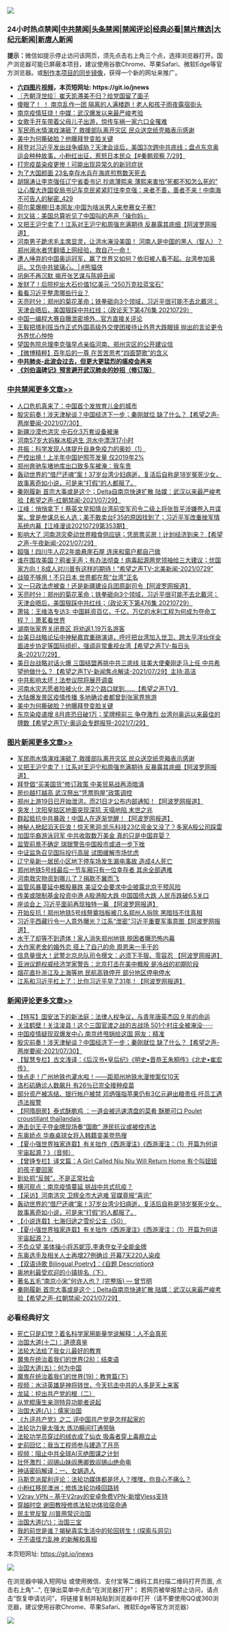 ![](https://raw.githubusercontent.com/fqnews/bnews/master/64photo/fqnews-qr.jpg)

<div id="tt">
<h3>24小时热点禁闻|<a href="#%E4%B8%AD%E5%85%B1%E7%A6%81%E9%97%BB%E6%9B%B4%E5%A4%9A%E6%96%87%E7%AB%A0">中共禁闻</a>|<a href="#%E5%9B%BE%E7%89%87%E6%96%B0%E9%97%BB%E6%9B%B4%E5%A4%9A%E6%96%87%E7%AB%A0">头条禁闻</a>|<a href="#%E6%96%B0%E9%97%BB%E8%AF%84%E8%AE%BA%E6%9B%B4%E5%A4%9A%E6%96%87%E7%AB%A0">禁闻评论|<a href="#%E5%BF%85%E7%9C%8B%E7%BB%8F%E5%85%B8%E5%A5%BD%E6%96%87">经典必看|<a href="/video.md#%E7%A6%81%E7%89%87%E7%B2%BE%E9%80%89">禁片精选</a>|<a href="https://github.com/fqnews/djy/blob/master/gb/nf1351518.md#1">大纪元新闻</a>|<a href="https://github.com/fqnews/ntdtv/blob/master/gb/prog204.md#1">新唐人新闻</a></h3>
<div><b>提示：</b>微信如提示停止访问该网页，须先点击右上角三个点，选择浏览器打开。国产浏览器可能已屏蔽本项目，建议使用谷歌Chrome、苹果Safari、微软Edge等官方浏览器。或<a href="https://github.com/fqnews/bnews/blob/master/%E5%88%B6%E4%BD%9Cgit%E7%A6%81%E9%97%BB%E9%95%9C%E5%83%8F.md">制作本项目的同步镜像</a>，获得一个新的网址来推广。</div>
<ul>
<li><b><a href="http://d1.bdrive.tk/64.mp4" target="_blank">六四图片视频</a>，本页短网址: https://git.io/jnews</b></li>
<li><a href="/ssgc/20210730/1596723.md">〖兲朝浮世绘〗崔天凯滞美不归？给党国留了面子</a></li>
<li><a href="/comments/20210730/1596730.md">傻眼了！ ！ 南京乱作一团 隔离的人满楼跑！老人和孩子雨夜露宿街头</a></li>
<li><a href="/worldnews/20210729/1596626.md">南京疫情狂烧！中媒：武汉爆发以来最严峻考验</a></li>
<li><a href="/yule/20210730/1596639.md">女歌手开车带着父母儿子出游，惊传车祸一家六口全罹难</a></li>
<li><a href="/topimagenews/20210730/1597024.md">军民雨水情演戏演砸了 救援部队离开灾区 民众送空纸壳箱表示感谢</a></li>
<li><a href="/cbnews/20210730/1596696.md">美中为何撕破脸？他曝拜登变脸关键</a></li>
<li><a href="/bannedvideo/20210730/1596747.md">拜登对习近平发出战争威胁？天津会谈后，美国3次跨中共底线；盘点东京奥运会种种故事，小粉红出征，惹怒日本民众【#秦鹏观察 7/29】</a></li>
<li><a href="/cnnews/20210730/1596902.md">打完疫苗染疫更惨！可能出现异常久的新冠症状</a></li>
<li><a href="/lifebaike/20210730/1596790.md">为了大国颜面 23名幸存水兵在海底煎熬数天死去</a></li>
<li><a href="/comments/20210730/1596910.md">胡锦涛让李克强任辽宁省委书记 抄底薄熙来 薄熙来害怕“死都不知怎么死的” 让心腹大连国安局书记车克民紧紧盯住李克强：来者不善，善者不来！中南海不可告人的秘密_429</a></li>
<li><a href="/sports/20210730/1596791.md">荷尔蒙爆棚!日本网友:中国为啥派男人来参赛女子赛?</a></li>
<li><a href="/baitai/20210730/1596660.md">刘又铭：美国总算听见了中国叫的声声「操你妈」</a></li>
<li><a href="/topimagenews/20210730/1596955.md">又把王沪宁卖了！江系对王沪宁和周强充满期待 反暴露其底细【阿波罗网报道】</a></li>
<li><a href="/bannedvideo/20210730/1596685.md">河南男子跪求毛主席显灵，让洪水淹没美国！        河南人是中国的黑人（智人）？        郑州溺水者凭翻墙上网经验，救自己一命！</a></li>
<li><a href="/comments/20210730/1596890.md">遭人唾弃的中国奥运冠军，赢了世界又如何？依旧被人看不起。台湾参加奥运，又伤中共玻璃心。│#熊猫侠</a></li>
<li><a href="/yule/20210730/1597075.md">巩俐不再沉默 揭开张艺谋与陈婷丑闻</a></li>
<li><a href="/cnnews/20210730/1596709.md">发财了！后院挖出大石价值1亿美元 “250万克拉蓝宝石”</a></li>
<li><a href="/headline/20210730/1596688.md">看看习近平整肃哪些行业？</a></li>
<li><a href="/cbnews/20210730/1596829.md">天亮时分：郑州的菊花革命；铁拳砸向3个领域，习近平很可能不去北戴河；天津会晤后，美国狠踩中共红线；（政论天下第476集 20210729）</a></li>
<li><a href="/cnnews/20210730/1596772.md">中国一编程大赛自曝泄密境外…官方直接关评论</a></li>
<li><a href="/bannedvideo/20210730/1596922.md">王毅把塔利班当作正式外国高级外交使团接待让外界大跌眼镜  抛出的言论更令外界忧心忡忡</a></li>
<li><a href="/renquan/20210730/1596784.md">望国务院总理李克强早点亲临河南、郑州灾区的公开建议信</a></li>
<li><a href="/comments/20210730/1596917.md">【微博精粹】百年后的一尊 在苦苦思考“四面楚歌”的含义</a></li>
<li><b><a href="/comments/20200211/1275071.md" target="_blank">中共肺炎-此波会过去，但更大更猛烈的瘟疫会再来</a></b></li>
<li><b><a href="/comments/20200207/1272816.md" target="_blank">《刘伯温碑记》预言避开武汉肺炎的妙招（修订版）</a></b></li>
</ul>
</div>

<div class="catlist">
<h3><a href="/cbnews/" target="_blank">中共禁闻</a><span><a href="/cbnews/" target="_blank" rel="nofollow">更多文章>></a></span></h3>
<ul>
<li><a href="/cbnews/20210730/1597190.md" target="_blank">人口危机真来了：中国首个发放育儿金的城市</a></li>
<li><a href="/comments/20210730/1597174.md" target="_blank">股灾前奏！涉天津秘谈？中国经济下一步；秦刚就位 缺了什么？【希望之声-两岸要闻-2021/07/30】</a></li>
<li><a href="/cbnews/20210730/1597173.md" target="_blank">新疆沙漠也洪灾 中石化3万套设备被淹</a></li>
<li><a href="/cbnews/20210730/1597172.md" target="_blank">河南57岁大妈躲冰柜逃生 洪水中漂浮17小时</a></li>
<li><a href="/cbnews/20210730/1597122.md" target="_blank">共振：科学发现人体提升自身免疫力的奥妙（1）</a></li>
<li><a href="/cbnews/20210730/1597071.md" target="_blank">严控出境！上半年中国护照签发量 仅2019年2%</a></li>
<li><a href="/cbnews/20210730/1597070.md" target="_blank">郑州奔驰车堵地库出口致多车被淹：我车贵</a></li>
<li><a href="/comments/20210730/1597065.md" target="_blank">轰动世界的“借尸还魂”案！37岁台湾少妇病逝，复活后自称是18岁冤死少女，故事离奇如小说，可是来“打假”的人都服了。</a></li>
<li><a href="/comments/20210730/1596970.md" target="_blank">秦刚履新 首宗大事或是这个；Delta自南京快速扩散 陆媒：武汉以来最严峻考验【希望之声-红朝禁闻-2021/07/29】</a></li>
<li><a href="/cbnews/20210730/1596948.md" target="_blank">江峰：悄悄拿下！蔡英文早知情台湾前空军司令二级上将张哲平涉嫌卷入共谍案，曾是参谋总长人选；美不敢卖台F35的原因找到了；习近平军改重挫军情系统内幕【江峰漫谈20210729第353期】</a></li>
<li><a href="/comments/20210730/1596938.md" target="_blank">影响大了 河南洪灾牵动世界粮食供应链；凭房票买房！计划经济到来？【希望之声-午夜新闻-2021/07/29】</a></li>
<li><a href="/cbnews/20210730/1596913.md" target="_blank">超强！四川牛人花2年凿悬崖石屋 连床和窗户都自己做</a></li>
<li><a href="/comments/20210730/1596898.md" target="_blank">谁在围攻美国？鸦雀无声；有办法彻查！病毒起源两党领袖给三大建议；忧国家方向！8成人对川普有这样的期待！“希望之声TV-北美新闻-2021/0729”</a></li>
<li><a href="/cbnews/20210730/1596895.md" target="_blank">战狼不够用！不只日本 世界都在帮“台湾”正名</a></li>
<li><a href="/cbnews/20210730/1596858.md" target="_blank">又一只政法虎被查！还是新疆建设兵团原副司令【阿波罗网报道】</a></li>
<li><a href="/cbnews/20210730/1596829.md" target="_blank">天亮时分：郑州的菊花革命；铁拳砸向3个领域，习近平很可能不去北戴河；天津会晤后，美国狠踩中共红线；（政论天下第476集 20210729）</a></li>
<li><a href="/cbnews/20210730/1596803.md" target="_blank">萧铭：王维洛专访3: 中国耗资百亿，千亿，万亿的水利工程为何成为夺命工程？｜萧茗看世界</a></li>
<li><a href="/cbnews/20210730/1596768.md" target="_blank">湖南张家界关闭景区 将劝返1.19万名游客</a></li>
<li><a href="/comments/20210730/1596767.md" target="_blank">台美日战略论坛中神秘嘉宾重磅演讲，呼吁把台湾加入世卫、跨太平洋伙伴全面进步协定等国际组织，强调非常重视台湾【希望之声TV-每日头条-2021/7/29】</a></li>
<li><a href="/comments/20210730/1596766.md" target="_blank">美日台战略对话火爆 三国结盟再挑中共三底线   驻美大使秦刚走马上任 中共希望他做什么？【希望之声TV-新闻焦点解读-2021/07/29】主持:高洁</a></li>
<li><a href="/cbnews/20210730/1596759.md" target="_blank">中共影响太坏！法参议院将展开调查</a></li>
<li><a href="/comments/20210730/1596725.md" target="_blank">河南水灾志愿者险被火化 差2个路口就到&#8230;&#8230;【希望之声TV】</a></li>
<li><a href="/cbnews/20210730/1596715.md" target="_blank">大陆爆发景区疫情传播 多地确诊者都曾到张家界旅游</a></li>
<li><a href="/cbnews/20210730/1596696.md" target="_blank">美中为何撕破脸？他曝拜登变脸关键</a></li>
<li><a href="/comments/20210730/1596689.md" target="_blank">东京染疫递增 8月底恐日破1万；奖牌榜前三 争夺激烈 台湾创奥运以来最佳的牌数【希望之声TV-奥运会专题报导-2021/7/29】</a></li>

</ul>
</div>
<div class="catlist">
<h3><a href="/topimagenews/" target="_blank">图片新闻</a><span><a href="/topimagenews/" target="_blank" rel="nofollow">更多文章>></a></span></h3>
<ul>
<li><a href="/topimagenews/20210730/1597024.md" target="_blank">军民雨水情演戏演砸了 救援部队离开灾区 民众送空纸壳箱表示感谢</a></li>
<li><a href="/topimagenews/20210730/1596955.md" target="_blank">又把王沪宁卖了！江系对王沪宁和周强充满期待 反暴露其底细【阿波罗网报道】</a></li>
<li><a href="/topimagenews/20210730/1596693.md" target="_blank">拜登倡“买美国货”修订政策 中美贸易战再添暗涌</a></li>
<li><a href="/topimagenews/20210730/1596662.md" target="_blank">房价越打越高 武汉祭出“凭票购屋”政策调控</a></li>
<li><a href="/topimagenews/20210729/1596552.md" target="_blank">郑州上游19日已开始泄洪，而21日才公布内部通知！【阿波罗网报道】</a></li>
<li><a href="/topimagenews/20210729/1596459.md" target="_blank">突发！沈阳皇姑区地面突现深坑 天塌地陷 末世之兆</a></li>
<li><a href="/topimagenews/20210729/1596290.md" target="_blank">群起抵抗中共暴政！中国人在逐渐觉醒！【阿波罗网报道】</a></li>
<li><a href="/topimagenews/20210729/1596289.md" target="_blank">神秘人掀起滔天巨浪！惊天黑洞:凯乐科技23亿资金又没了？多家A股公司踩雷</a></li>
<li><a href="/topimagenews/20210729/1596095.md" target="_blank">加国华裔游泳冠军 中共收取数万美金 真的只是中国弃婴？</a></li>
<li><a href="/topimagenews/20210729/1596022.md" target="_blank">监管前景不确定 瑞银警告中国股市或进一步下挫</a></li>
<li><a href="/topimagenews/20210729/1596005.md" target="_blank">中证监急召见国际投行高层 试图缓解市场忧虑</a></li>
<li><a href="/topimagenews/20210728/1595773.md" target="_blank">辽宁阜新一居民小区地下停车场发生漏电事故 造成4人死亡</a></li>
<li><a href="/topimagenews/20210728/1595730.md" target="_blank">郑州地铁5号线最后一节车厢只有一位幸存者 其余全部遇难</a></li>
<li><a href="/topimagenews/20210728/1595527.md" target="_blank">河南救灾物资到哪儿了？捐款不翼而飞</a></li>
<li><a href="/topimagenews/20210727/1595249.md" target="_blank">监管风暴蔓延中概股暴跌 美证交会要求中企披露北京干预风险</a></li>
<li><a href="/topimagenews/20210727/1595248.md" target="_blank">传美或限制基金投资中港 A股港股大跌 中国国债大跌 人民币跌破6.5关口</a></li>
<li><a href="/topimagenews/20210727/1595082.md" target="_blank">座谈会上 习近平面前再现独特一幕 【阿波罗网报道】</a></li>
<li><a href="/topimagenews/20210727/1595016.md" target="_blank">开始反抗！郑州地铁5号线祭奠挡板被几名郑州人拆除 黑暗挡不住真相</a></li>
<li><a href="/topimagenews/20210727/1595015.md" target="_blank">习近平西藏行令一人意外曝光？江系“泄密”习近平重要军事意图【阿波罗网报道】</a></li>
<li><a href="/topimagenews/20210727/1594820.md" target="_blank">水干了却等不到遗体！家人消失郑州地铁 脱困者曝恐怖内幕</a></li>
<li><a href="/topimagenews/20210727/1594801.md" target="_blank">大作家老舍的婚外恋 搭上了自己的命 周恩来一手干的</a></li>
<li><a href="/topimagenews/20210726/1594428.md" target="_blank">信息量很大！武警北京总队司令撰文：必须下手狠、零容忍 【阿波罗网报道】</a></li>
<li><a href="/topimagenews/20210726/1594218.md" target="_blank">亚洲议题权威经济学家警告：北京打击在美中概股 是冷战的初期阶段</a></li>
<li><a href="/topimagenews/20210726/1594119.md" target="_blank">烟花直扑浙江及上海等地 民航高铁停开 部分地区停电停水</a></li>
<li><a href="/topimagenews/20210725/1593930.md" target="_blank">江系和习近平杠上了：比你习近平早了31年！【阿波罗网报道】</a></li>

</ul>
</div>
<div class="catlist">
<h3><a href="/comments/" target="_blank">新闻评论</a><span><a href="/comments/" target="_blank" rel="nofollow">更多文章>></a></span></h3>
<ul>
<li><a href="/comments/20210730/1597189.md" target="_blank">【特写】国安法下的新法庭：法律人权争议，与青年唐英杰囚 9 年的命运</a></li>
<li><a href="/comments/20210730/1597188.md" target="_blank">关注鹤壁！关注浚县！这个三国官渡之战的古战场 501个村庄全被淹没······</a></li>
<li><a href="/comments/20210730/1597182.md" target="_blank">中国疫情疑现双爆发中心 南京终甩锅给这国 网友：精准</a></li>
<li><a href="/comments/20210730/1597174.md" target="_blank">股灾前奏！涉天津秘谈？中国经济下一步；秦刚就位 缺了什么？【希望之声-两岸要闻-2021/07/30】</a></li>
<li><a href="/comments/20210730/1597138.md" target="_blank">【智慧专栏】古文浅译：《后汉书•皇后纪》《明史•晋恭王朱桐传》《北史•崔宏传》</a></li>
<li><a href="/comments/20210730/1597137.md" target="_blank">快点走！广州地铁也灌水啦！——距郑州地铁水漫惨案仅10天</a></li>
<li><a href="/comments/20210730/1597136.md" target="_blank">洛杉矶确诊人数飙升 有26％已完全接种疫苗</a></li>
<li><a href="/comments/20210730/1597116.md" target="_blank">部分资产被冻结、银行帐户被禁 邓炳强指苹果仍有3亿元避出粮责任 吁员工遇违法报警</a></li>
<li><a href="/comments/20210730/1597115.md" target="_blank">【阿隋厨房】泰式酥脆鸡 ：一道会被迅速清盘的菜肴 酥脆可口 Poulet croustillant thaïlandais</a></li>
<li><a href="/comments/20210730/1597096.md" target="_blank">港击剑王子夺金牌现场奏“国歌” 港民抗议或被控违法</a></li>
<li><a href="/comments/20210730/1597095.md" target="_blank">东奥娇点 华裔桌球女将入韩籍变美登热搜</a></li>
<li><a href="/comments/20210730/1597077.md" target="_blank">【夏小强世界独家连载】有关拙作《西游漫注》《西游漫注：（1）开篇为何讲宇宙起源？》（音频）</a></li>
<li><a href="/comments/20210730/1597076.md" target="_blank">【曾铮专栏】译文篇：A Girl Called Niu Niu Will Return Home 有个叫妞妞的孩子要回家</a></li>
<li><a href="/comments/20210730/1597073.md" target="_blank">到处抓“反贼”，不是正常社会</a></li>
<li><a href="/comments/20210730/1597072.md" target="_blank">横河观点：南京疫情蔓延 挑战中共式抗疫？</a></li>
<li><a href="/comments/20210730/1597066.md" target="_blank">【采访】河南洪灾 卫辉全市大逃难 官媒竟报“喜讯”</a></li>
<li><a href="/comments/20210730/1597065.md" target="_blank">轰动世界的“借尸还魂”案！37岁台湾少妇病逝，复活后自称是18岁冤死少女，故事离奇如小说，可是来“打假”的人都服了。</a></li>
<li><a href="/comments/20210730/1597059.md" target="_blank">【小说连载】七海归途之雪伦公主（50）</a></li>
<li><a href="/comments/20210730/1597058.md" target="_blank">【夏小强世界独家连载】有关拙作《西游漫注》《西游漫注：（1）开篇为何讲宇宙起源？》</a></li>
<li><a href="/comments/20210730/1597057.md" target="_blank">不负众望 美体操小将苏妮莎.李勇夺女子全能金牌</a></li>
<li><a href="/comments/20210730/1597056.md" target="_blank">东奥选手及相关人士再增27例确诊 开幕7天220人染疫</a></li>
<li><a href="/comments/20210730/1597051.md" target="_blank">【双语诗歌 Bilingual Poetry】：《自题 Description》</a></li>
<li><a href="/comments/20210730/1597035.md" target="_blank">奥地利最受欢迎的小镇排名（下）</a></li>
<li><a href="/comments/20210730/1596964.md" target="_blank">著名五毛“南京小宋”何许人也？ (完整版) — 曾节明</a></li>
<li><a href="/comments/20210730/1596970.md" target="_blank">秦刚履新 首宗大事或是这个；Delta自南京快速扩散 陆媒：武汉以来最严峻考验【希望之声-红朝禁闻-2021/07/29】</a></li>

</ul>
</div>

<div class="catlist">
<h3>必看经典好文</h3>
<ul>
<li><a href="/comments/20200704/1355375.md" target="_blank">死亡只是幻觉？着名科学家用能量学说解释：人不会真死</a></li>
<li><a href="/cbnews/20180318/916241.md" target="_blank">治国大道(十二)：道德真鉴</a></li>
<li><a href="/cbnews/20200516/1329218.md" target="_blank">法轮大法给了我女儿最好的教育</a></li>
<li><a href="/comments/20181228/1054609.md" target="_blank">魔鬼在统治着我们的世界(28)：结束语</a></li>
<li><a href="/cbnews/20180311/913065.md" target="_blank">治国大道(五)：何为中国</a></li>
<li><a href="/comments/20180716/972458.md" target="_blank">魔鬼在统治着我们的世界(19)：教育篇(下)</a></li>
<li><a href="/comments/20200623/1273653.md" target="_blank">视频：水浒英雄是神将转世，今天抗击中共的人多是天上来客</a></li>
<li><a href="/comments/20200928/1404653.md" target="_blank">龙延：挖出共产党的根（二）</a></li>
<li><a href="/comments/20210331/1516768.md" target="_blank">从党棍康生亲测特异功能者说起</a></li>
<li><a href="/cbnews/20190424/914482.md" target="_blank">治国大道(八)：儒家治国</a></li>
<li><a href="/bookonline/20131116/201055.md" target="_blank">《九评共产党》之二 评中国共产党是怎样起家的</a></li>
<li><a href="/cbnews/20200816/1381005.md" target="_blank">法轮功力量太强大 炼功瞬间打通带脉</a></li>
<li><a href="/comments/20210317/1506773.md" target="_blank">法轮功学员穿过的绒衣成了仙衣 吸毒者穿上毒瘾立止</a></li>
<li><a href="/aomi/history/20141104/323033.md" target="_blank">史前回忆：我当工程师参与建造了月亮</a></li>
<li><a href="/comments/20201221/1451945.md" target="_blank">视频：阻止中共全球AI灭绝图谋之计划</a></li>
<li><a href="/cbnews/20200727/1366904.md" target="_blank">壮怀激烈：阎锡山妹阎惠卿致阎锡山绝命电</a></li>
<li><a href="/comments/20200609/1342224.md" target="_blank">神话密码解译：一、女娲造人</a></li>
<li><a href="/comments/20210207/1482940.md" target="_blank">马斯克派犀利评论：法轮功媒体都是坏人？嘿嘿，你良心不痛么？</a></li>
<li><a href="/aomi/life/20210719/1589642.md" target="_blank">小粉红移民澳洲：修炼法轮功峰回路转</a></li>
<li><a href="/comments/20210402/1257608.md" target="_blank">V2ray VPN &#8211; 基于V2ray的安卓免费VPN-新增Vless支持</a></li>
<li><a href="/comments/20200511/1322384.md" target="_blank">穿越时空 谢田教授修炼法轮功体验宿命通</a></li>
<li><a href="/comments/20200621/1348236.md" target="_blank">民主党反智 川普用常识治国</a></li>
<li><a href="/cbnews/20180312/913459.md" target="_blank">治国大道(六)：治国三宝</a></li>
<li><a href="/comments/20200715/1359453.md" target="_blank">我的前世是谁？揭秘真实生活中的轮回转生！(探索与洞见)</a></li>
<li><a href="/comments/20190427/1119935.md" target="_blank">子不语怪力乱神 的新解和真相</a></li>

</ul>
</div>

本页短网址: https://git.io/jnews

![](https://raw.githubusercontent.com/fqnews/bnews/master/64photo/fqnews-qr.jpg)

在浏览器中输入短网址 或使用微信、支付宝等二维码工具扫描二维码打开页面, 点击右上角"...", 在弹出菜单中点击“在浏览器打开”； 若网页被举报禁止访问，请点击“恢复申请访问”，将链接复制并粘贴到浏览器中打开（请不要使用QQ或360浏览器，建议使用谷歌Chrome、苹果Safari、微软Edge等官方浏览器）

![](https://raw.githubusercontent.com/fqnews/bnews/master/64photo/wx.jpg)